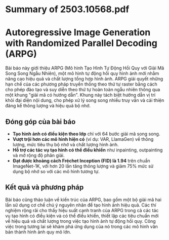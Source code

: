# Summary of 2503.10568.pdf

# Autoregressive Image Generation with Randomized Parallel Decoding (ARPG)

Bài báo này giới thiệu ARPG (Mô hình Tạo Hình Tự Động Hồi Quy với Giải Mã Song Song Ngẫu Nhiên), một mô hình tự động hồi quy hình ảnh mới nhằm nâng cao hiệu quả và chất lượng tổng hợp hình ảnh. ARPG giải quyết những hạn chế của các phương pháp truyền thống theo thứ tự raster bằng cách cho phép đào tạo và suy diễn theo thứ tự hoàn toàn ngẫu nhiên thông qua một khung "giải mã có hướng dẫn". Khung này tách biệt hướng dẫn vị trí khỏi đại diện nội dung, cho phép xử lý song song nhiều truy vấn và cải thiện đáng kể thông lượng và hiệu quả bộ nhớ.

## Đóng góp của bài báo
- **Tạo hình ảnh có điều kiện theo lớp** chỉ với 64 bước giải mã song song.
- **Vượt trội hơn các mô hình hiện có** (ví dụ: VAR, LlamaGen) về thông lượng, mức tiêu thụ bộ nhớ và chất lượng hình ảnh.
- **Hỗ trợ các tác vụ tạo hình có thể điều khiển** như inpainting, outpainting và mở rộng độ phân giải.
- **Đạt được khoảng cách Fréchet Inception (FID) là 1.94** trên chuẩn ImageNet-1K, với hơn 20 lần tăng thông lượng và giảm 75% mức sử dụng bộ nhớ so với các mô hình tương tự.

## Kết quả và phương pháp
Bài báo cũng thảo luận về kiến trúc của ARPG, bao gồm một bộ giải mã hai lần sử dụng cơ chế chú ý nguyên nhân để tạo hình ảnh hiệu quả. Các thí nghiệm rộng rãi cho thấy hiệu suất cạnh tranh của ARPG trong cả các tác vụ tạo hình có điều kiện và có thể điều khiển, thiết lập các tiêu chuẩn mới về hiệu quả và chất lượng trong việc tạo hình ảnh tự động hồi quy. Công việc trong tương lai sẽ khám phá ứng dụng của nó trong các mô hình văn bản thành hình ảnh quy mô lớn.
